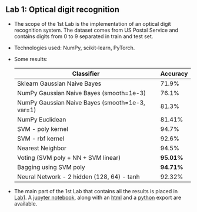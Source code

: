 ## __Lab 1:__ Optical digit recognition

- The scope of the 1st Lab is the implementation of an optical digit recognition system. The dataset comes from US Postal Service and contains digits from 0 to 9 separated in train and test set.
- Technologies used: NumPy, scikit-learn, PyTorch.

- Some results:

  | Classifier | Accuracy |
  | --------- | -------- |
  | Sklearn Gaussian Naive Bayes | 71.9% |
  | NumPy Gaussian Naive Bayes (smooth=1e-3) | 76.1% |
  | NumPy Gaussian Naive Bayes (smooth=1e-3, var=1) | 81.3% |
  | NumPy Euclidean | 81.41% |
  | SVM - poly kernel | 94.7% |
  | SVM - rbf kernel | 92.6% |
  | Nearest Neighbor | 94.5% |
  | Voting (SVM poly + NN + SVM linear)| __95.01%__ |
  | Bagging using SVM poly| __94.71%__ |
  | Neural Network - 2 hidden (128, 64) - tanh| 92.32% |
  
- The main part of the 1st Lab that contains all the results is placed in [Lab1](./Lab1). A [jupyter notebook](./Lab1/main_lab1.ipynb), along with an [html](./Lab1/main_lab1.html) and a [python](./Lab1/main_lab1.py) export are available. 
